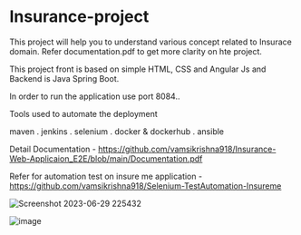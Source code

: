 # Insurance-project

This project will help you to understand various concept related to Insurace domain. 
Refer documentation.pdf to get more clarity on hte project. 

This project front is based on simple HTML, CSS and Angular Js and Backend is Java Spring Boot.

In order to run the application use port 8084..

Tools used to automate the deployment 

maven . jenkins . selenium . docker & dockerhub . ansible

Detail Documentation -  https://github.com/vamsikrishna918/Insurance-Web-Applicaion_E2E/blob/main/Documentation.pdf

Refer for automation test on insure me application - https://github.com/vamsikrishna918/Selenium-TestAutomation-Insureme



![Screenshot 2023-06-29 225432](https://github.com/vamsikrishna918/Insurance-Web-Applicaion_E2E/assets/67264274/fd54f9d2-2c1a-4c3c-8a97-1f1fadc34fb4)



![image](https://github.com/vamsikrishna918/Insurance-Web-Applicaion_E2E/assets/67264274/32bd8071-7f2b-4ef6-ad28-9f1589e140d7)

